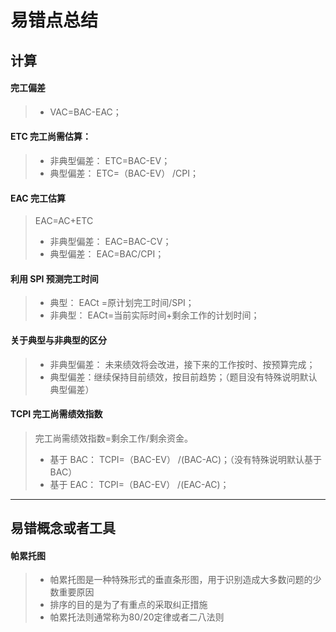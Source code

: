 易错点总结
=============





## 计算

#### 完工偏差
>* VAC=BAC-EAC；

#### ETC 完工尚需估算：
>* 非典型偏差： ETC=BAC-EV；
>* 典型偏差： ETC=（BAC-EV） /CPI；

#### EAC 完工估算
>EAC=AC+ETC
>* 非典型偏差： EAC=BAC-CV；
>* 典型偏差： EAC=BAC/CPI；


#### 利用 SPI 预测完工时间
>* 典型： EACt =原计划完工时间/SPI；
>* 非典型： EACt=当前实际时间+剩余工作的计划时间；


#### 关于典型与非典型的区分
>* 非典型偏差： 未来绩效将会改进，接下来的工作按时、按预算完成；
>* 典型偏差：继续保持目前绩效，按目前趋势；（题目没有特殊说明默认典型偏差）


#### TCPI 完工尚需绩效指数
>完工尚需绩效指数=剩余工作/剩余资金。
>* 基于 BAC： TCPI=（BAC-EV） /(BAC-AC)；（没有特殊说明默认基于 BAC）
>* 基于 EAC： TCPI=（BAC-EV） /(EAC-AC)；

---
## 易错概念或者工具
#### 帕累托图
>* 帕累托图是一种特殊形式的垂直条形图，用于识别造成大多数问题的少数重要原因
>* 排序的目的是为了有重点的采取纠正措施
>* 帕累托法则通常称为80/20定律或者二八法则
